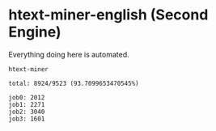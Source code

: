 # htext-miner-english (Second Engine)

Everything doing here is automated.

```
htext-miner

total: 8924/9523 (93.7099653470545%)

job0: 2012
job1: 2271
job2: 3040
job3: 1601
```